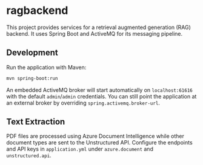 # ragbackend

This project provides services for a retrieval augmented generation (RAG) backend. It uses Spring Boot and ActiveMQ for its messaging pipeline.

## Development

Run the application with Maven:

```bash
mvn spring-boot:run
```

An embedded ActiveMQ broker will start automatically on `localhost:61616` with the default `admin`/`admin` credentials. You can still point the application at an external broker by overriding `spring.activemq.broker-url`.

## Text Extraction

PDF files are processed using Azure Document Intelligence while other document
types are sent to the Unstructured API. Configure the endpoints and API keys in
`application.yml` under `azure.document` and `unstructured.api`.
